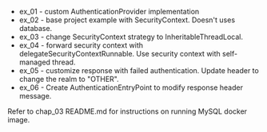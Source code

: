 - ex_01 - custom AuthenticationProvider implementation
- ex_02 - base project example with SecurityContext. Doesn't uses database.
- ex_03 - change SecurityContext strategy to InheritableThreadLocal.  
- ex_04 - forward security context with delegateSecurityContextRunnable. Use security context with self-managed thread.
- ex_05 - customize response with failed authentication. Update header to change the realm to "OTHER".
- ex_06 - Create AuthenticationEntryPoint to modify response header message.

Refer to chap_03 README.md for instructions on running MySQL docker image.

